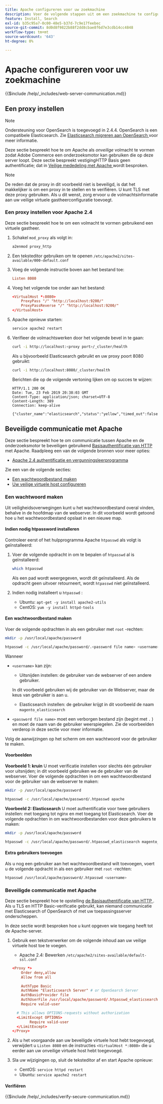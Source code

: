 ```yaml
---
title: Apache configureren voor uw zoekmachine
description: Voer de volgende stappen uit om een zoekmachine te configureren met de Apache-webserver voor installaties in de bedrijfsruimten van Adobe Commerce.
feature: Install, Search
exl-id: b35c95a7-0c00-48e5-b37d-7c9e17feebec
source-git-commit: 8d0d8f9822b88f2dd8cbae8f6d7e3cdb14cc4848
workflow-type: tm+mt
source-wordcount: '643'
ht-degree: 0%

---
```


# Apache configureren voor uw zoekmachine

{{$include /help/_includes/web-server-communication.md}}

## Een proxy instellen

>[!NOTE]
>
>Ondersteuning voor OpenSearch is toegevoegd in 2.4.4. OpenSearch is een compatibele Elasticsearch. Zie [ Elasticsearch migreren aan OpenSearch ](../../../upgrade/prepare/opensearch-migration.md) voor meer informatie.

Deze sectie bespreekt hoe te om Apache als *onveilige* volmacht te vormen zodat Adobe Commerce een onderzoeksmotor kan gebruiken die op deze server loopt. Deze sectie bespreekt vestigingHTTP Basis geen authentificatie; dat in [ Veilige mededeling met Apache ](#secure-communication-with-apache) wordt besproken.

>[!NOTE]
>
>De reden dat de proxy in dit voorbeeld niet is beveiligd, is dat het makkelijker is om een proxy in te stellen en te verifiëren. U kunt TLS met deze proxy gebruiken. Als u dit wenst, zorg ervoor u de volmachtsinformatie aan uw veilige virtuele gastheerconfiguratie toevoegt.

### Een proxy instellen voor Apache 2.4

Deze sectie bespreekt hoe te om een volmacht te vormen gebruikend een virtuele gastheer.

1. Schakel `mod_proxy` als volgt in:

   ```bash
   a2enmod proxy_http
   ```

1. Een teksteditor gebruiken om te openen `/etc/apache2/sites-available/000-default.conf`
1. Voeg de volgende instructie boven aan het bestand toe:

   ```conf
   Listen 8080
   ```

1. Voeg het volgende toe onder aan het bestand:

   ```conf
   <VirtualHost *:8080>
       ProxyPass "/" "http://localhost:9200/"
       ProxyPassReverse "/" "http://localhost:9200/"
   </VirtualHost>
   ```

1. Apache opnieuw starten:

   ```bash
   service apache2 restart
   ```

1. Verifieer de volmachtswerken door het volgende bevel in te gaan:

   ```bash
   curl -i http://localhost:<proxy port>/_cluster/health
   ```

   Als u bijvoorbeeld Elasticsearch gebruikt en uw proxy poort 8080 gebruikt:

   ```bash
   curl -i http://localhost:8080/_cluster/health
   ```

   Berichten die op de volgende vertoning lijken om op succes te wijzen:

   ```terminal
   HTTP/1.1 200 OK
   Date: Tue, 23 Feb 2019 20:38:03 GMT
   Content-Type: application/json; charset=UTF-8
   Content-Length: 389
   Connection: keep-alive
   
   {"cluster_name":"elasticsearch","status":"yellow","timed_out":false,"number_of_nodes":1,"number_of_data_nodes":1,"active_primary_shards":5,"active_shards":5,"relocating_shards":0,"initializing_shards":0,"unassigned_shards":5,"delayed_unassigned_shards":0,"number_of_pending_tasks":0,"number_of_in_flight_fetch":0,"task_max_waiting_in_queue_millis":0,"active_shards_percent_as_number":50.0}
   ```

## Beveiligde communicatie met Apache

Deze sectie bespreekt hoe te om communicatie tussen Apache en de onderzoeksmotor te beveiligen gebruikend [ Basisauthentificatie van HTTP ](https://datatracker.ietf.org/doc/html/rfc2617) met Apache. Raadpleeg een van de volgende bronnen voor meer opties:

* [ Apache 2.4 authentificatie en vergunningsleerprogramma ](https://httpd.apache.org/docs/2.4/howto/auth.html)

Zie een van de volgende secties:

* [Een wachtwoordbestand maken](#create-a-password)
* [Uw veilige virtuele host configureren](#secure-communication-with-apache)

### Een wachtwoord maken

Uit veiligheidsoverwegingen kunt u het wachtwoordbestand overal vinden, behalve in de hoofdmap van de webserver. In dit voorbeeld wordt getoond hoe u het wachtwoordbestand opslaat in een nieuwe map.

#### Indien nodig htpassword installeren

Controleer eerst of het hulpprogramma Apache `htpasswd` als volgt is geïnstalleerd:

1. Voer de volgende opdracht in om te bepalen of `htpasswd` al is geïnstalleerd:

   ```bash
   which htpasswd
   ```

   Als een pad wordt weergegeven, wordt dit geïnstalleerd. Als de opdracht geen uitvoer retourneert, wordt `htpasswd` niet geïnstalleerd.

1. Indien nodig installeert u `htpasswd` :

   * Ubuntu: `apt-get -y install apache2-utils`
   * CentOS: `yum -y install httpd-tools`

#### Een wachtwoordbestand maken

Voer de volgende opdrachten in als een gebruiker met `root` -rechten:

```bash
mkdir -p /usr/local/apache/password
```

```bash
htpasswd -c /usr/local/apache/password/.<password file name> <username>
```

Wanneer

* `<username>` kan zijn:

   * Uitsnijden instellen: de gebruiker van de webserver of een andere gebruiker.

  In dit voorbeeld gebruiken wij de gebruiker van de Webserver, maar de keus van gebruiker is aan u.

   * Elasticsearch instellen: de gebruiker krijgt in dit voorbeeld de naam `magento_elasticsearch`

* `<password file name>` moet een verborgen bestand zijn (begint met `.` ) en moet de naam van de gebruiker weerspiegelen. Zie de voorbeelden verderop in deze sectie voor meer informatie.

Volg de aanwijzingen op het scherm om een wachtwoord voor de gebruiker te maken.

#### Voorbeelden

**Voorbeeld 1: kruin**
U moet verificatie instellen voor slechts één gebruiker voor uitsnijden; in dit voorbeeld gebruiken we de gebruiker van de webserver. Voer de volgende opdrachten in om een wachtwoordbestand voor de gebruiker van de webserver te maken:

```bash
mkdir -p /usr/local/apache/password
```

```bash
htpasswd -c /usr/local/apache/password/.htpasswd apache
```

**Voorbeeld 2: Elasticsearch**
U moet authentificatie voor twee gebruikers instellen: met toegang tot nginx en met toegang tot Elasticsearch. Voer de volgende opdrachten in om wachtwoordbestanden voor deze gebruikers te maken:

```bash
mkdir -p /usr/local/apache/password
```

```bash
htpasswd -c /usr/local/apache/password/.htpasswd_elasticsearch magento_elasticsearch
```

#### Extra gebruikers toevoegen

Als u nog een gebruiker aan het wachtwoordbestand wilt toevoegen, voert u de volgende opdracht in als een gebruiker met `root` -rechten:

```bash
htpasswd /usr/local/apache/password/.htpasswd <username>
```

### Beveiligde communicatie met Apache

Deze sectie bespreekt hoe te opstelling [ de Basisauthentificatie van HTTP ](https://httpd.apache.org/docs/2.2/howto/auth.html). Als u TLS en HTTP Basic-verificatie gebruikt, kan niemand communicatie met Elasticsearch of OpenSearch of met uw toepassingsserver onderscheppen.

In deze sectie wordt besproken hoe u kunt opgeven wie toegang heeft tot de Apache-server.

1. Gebruik een tekstverwerker om de volgende inhoud aan uw veilige virtuele host toe te voegen.

   * Apache 2.4: Bewerken `/etc/apache2/sites-available/default-ssl.conf`

   ```conf
   <Proxy *>
       Order deny,allow
       Allow from all
   
       AuthType Basic
       AuthName "Elasticsearch Server" # or OpenSearch Server
       AuthBasicProvider file
       AuthUserFile /usr/local/apache/password/.htpasswd_elasticsearch
       Require valid-user
   
     # This allows OPTIONS-requests without authorization
     <LimitExcept OPTIONS>
           Require valid-user
     </LimitExcept>
   </Proxy>
   ```

1. Als u het voorgaande aan uw beveiligde virtuele host hebt toegevoegd, verwijdert u `Listen 8080` en de instructies `<VirtualHost *:8080>` die u eerder aan uw onveilige virtuele host hebt toegevoegd.

1. Sla uw wijzigingen op, sluit de teksteditor af en start Apache opnieuw:

   * CentOS: `service httpd restart`
   * Ubuntu: `service apache2 restart`

#### Verifiëren

{{$include /help/_includes/verify-secure-communication.md}}
